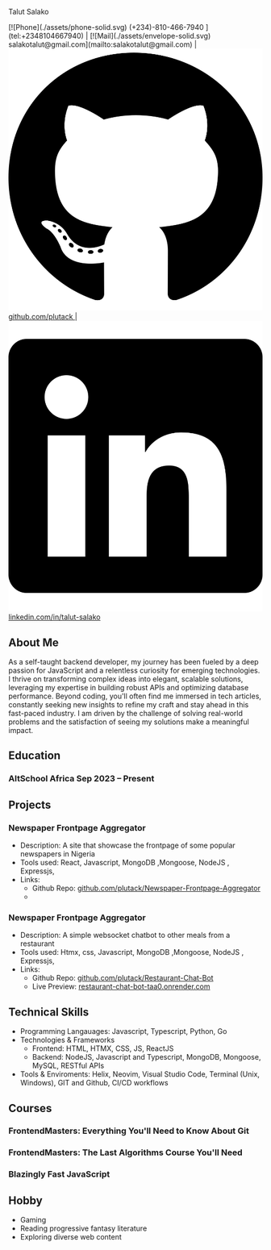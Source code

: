 <link rel="stylesheet"  href="./style.css">

<span class="name">Talut Salako</span>

<span class="basic-information">
[![Phone](./assets/phone-solid.svg) (+234)-810-466-7940 ](tel:+2348104667940) | 
[![Mail](./assets/envelope-solid.svg) salakotalut@gmail.com](mailto:salakotalut@gmail.com) | 
<a href="https://github.com/plutack" target="_blank">
  <img src="./assets/github.svg" alt="GitHub" /> github.com/plutack
</a> | 
<a href="https://www.linkedin.com/in/talut-salako/" target="_blank">
  <img src="./assets/linkedin.svg" alt="LinkedIn" /> linkedin.com/in/talut-salako
</a>
</span>


## About Me
As a self-taught backend developer, my journey has been fueled by a deep passion for JavaScript and a relentless curiosity for emerging technologies. I thrive on transforming complex ideas into elegant, scalable solutions, leveraging my expertise in building robust APIs and optimizing database performance. Beyond coding, you'll often find me immersed in tech articles, constantly seeking new insights to refine my craft and stay ahead in this fast-paced industry. I am driven by the challenge of solving real-world problems and the satisfaction of seeing my solutions make a meaningful impact.

## Education

### AltSchool Africa  <span class="time">Sep 2023 – Present</span>

## Projects

### Newspaper Frontpage Aggregator  
- Description: A site that showcase the frontpage of some popular newspapers in Nigeria
- Tools used: React, Javascript, MongoDB ,Mongoose, NodeJS , Expressjs, 
- Links:
    - Github Repo: [github.com/plutack/Newspaper-Frontpage-Aggregator ](https://github.com/plutack/Newspaper-Frontpage-Aggregator)
    - 
### Newspaper Frontpage Aggregator  
- Description: A simple websocket chatbot to other meals from a restaurant
- Tools used: Htmx, css, Javascript, MongoDB ,Mongoose, NodeJS , Expressjs, 
- Links:
    - Github Repo: [github.com/plutack/Restaurant-Chat-Bot](https://github.com/plutack/Restaurant-Chat-Bot)
    - Live Preview: [restaurant-chat-bot-taa0.onrender.com](https://restaurant-chat-bot-taa0.onrender.com)

## Technical Skills
- Programming Langauages: Javascript, Typescript, Python, Go
- Technologies & Frameworks
  - Frontend: HTML, HTMX, CSS, JS, ReactJS
  - Backend: NodeJS, Javascript and Typescript, MongoDB, Mongoose, MySQL, RESTful APIs
- Tools & Enviroments: Helix, Neovim, Visual Studio Code, Terminal (Unix, Windows), GIT and Github, CI/CD workflows

## Courses
### FrontendMasters: Everything You'll Need to Know About Git 
### FrontendMasters: The Last Algorithms Course You'll Need
### Blazingly Fast JavaScript


## Hobby
- Gaming
- Reading progressive fantasy literature
- Exploring diverse web content

